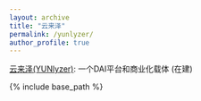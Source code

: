```yaml
---
layout: archive
title: "云来泽"
permalink: /yunlyzer/
author_profile: true
---
```


<a href="https://www.yunlyzer.com" target="_blank">云来泽(YUNlyzer)</a>: 一个DAI平台和商业化载体 (在建)

{% include base_path %}

<!-- below includes the original papers -->
<!--

{% for post in site.publications reversed %}
  {% include archive-single.html %}
{% endfor %}

-->